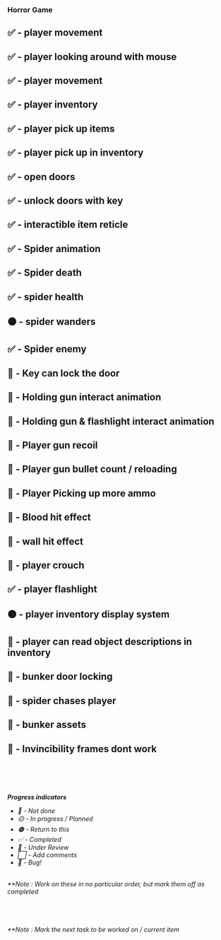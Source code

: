### Horror Game

## ✅ - player movement
## ✅ - player looking around with mouse
## ✅ - player movement
## ✅ - player inventory
## ✅ - player pick up items
## ✅ - player pick up in inventory
## ✅ - open doors
## ✅ - unlock doors with key
## ✅ - interactible item reticle
## ✅ - Spider animation
## ✅ - Spider death
## ✅ - spider health
## 🟠 - spider wanders
## ✅ - Spider enemy
## 🔷 - Key can lock the door
## 🔴 - Holding gun interact animation
## 🔴 - Holding gun & flashlight interact animation
## 🔴 - Player gun recoil
## 🔴 - Player gun bullet count / reloading
## 🔴 - Player Picking up more ammo
## 🔴 - Blood hit effect
## 🔴 - wall hit effect
## 🔴 - player crouch
## ✅ - player flashlight
## 🟠 - player inventory display system
## 🔴 - player can read object descriptions in inventory
## 🔴 - bunker door locking
## 🔴 - spider chases player
## 🔴 - bunker assets
## 🐛 - Invincibility frames dont work

<br><br><br>
  </em></p>
    <h6><em>**Progress indicators**</em>
     <ul>
       <li>🔴 - Not done</li>
       <li>🟡 - In progress / Planned</li>
       <li>🟠 - Return to this</li>
       <li>✅ - Completed</li>
       <li>🔷 - Under Review</li>
       <li>⬜ - Add comments</li>
       <li>🐛 - Bug!</li>
     </ul>
    </h6>
  </em>
  <em>
  <h6>**Note : Work on these in no particular order, but mark them off as completed</h6><br>
  <h6>**Note : Mark the next task to be worked on / current item</h6>
  </em>